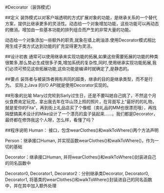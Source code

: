 #Decorator（装饰模式）

##定义
装饰模式以对客户端透明的方式扩展对象的功能，是继承关系的一个替代方案，提供比继承更多的灵活性。动态给一个对象增加功能，这些功能可以再动态的撤消。增加由一些基本功能的排列组合而产生的非常大量的功能。

动态给一个对象添加一些额外的职责,就象在墙上刷油漆.使用Decorator模式相比用生成子类方式达到功能的扩充显得更为灵活。

##设计初衷
通常可以使用继承来实现功能的拓展,如果这些需要拓展的功能的种类很繁多,那么势必生成很多子类,增加系统的复杂性,同时,使用继承实现功能拓展,我们必须可预见这些拓展功能,这些功能是编译时就确定了,是静态的。

##要点
装饰者与被装饰者拥有共同的超类，继承的目的是继承类型，而不是行为。
实际上Java 的I/O API就是使用Decorator实现的。

##形象的比喻
Mary过完轮到Sarly过生日，还是不要叫她自己挑了，不然这个月伙食费肯定玩完，拿出我去年在华山顶上照的照片，在背面写上“最好的的礼物，就是爱你的Fita”，再到街上礼品店买了个像框（卖礼品的MM也很漂亮哦），再找隔壁搞美术设计的Mike设计了一个漂亮的盒子装起来……，我们都是Decorator，最终都在修饰我这个人呀，怎么样，看懂了吗？

##程序说明
Human： 接口，包含wearClothes()和walkToWhere()两个方法声明

Person：继承接口Human, 并实现函数wearClothes()和walkToWhere()，作为一切的基础

Decorator：继承接口Human, 并将wearClothes()和walkToWhere()封装进自己的同名函数中

Decorator0, Decorator1, Decorator2：分别继承类Decorator, Decorator0, Decorator1, 将基类的wearClothes()和walkToWhere()封装进自己的同名函数中，并在其中加入额外处理
